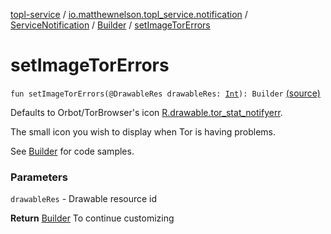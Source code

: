 [topl-service](../../../index.md) / [io.matthewnelson.topl_service.notification](../../index.md) / [ServiceNotification](../index.md) / [Builder](index.md) / [setImageTorErrors](./set-image-tor-errors.md)

# setImageTorErrors

`fun setImageTorErrors(@DrawableRes drawableRes: `[`Int`](https://kotlinlang.org/api/latest/jvm/stdlib/kotlin/-int/index.html)`): Builder` [(source)](https://github.com/05nelsonm/TorOnionProxyLibrary-Android/blob/master/topl-service/src/main/java/io/matthewnelson/topl_service/notification/ServiceNotification.kt#L287)

Defaults to Orbot/TorBrowser's icon [R.drawable.tor_stat_notifyerr](#).

The small icon you wish to display when Tor is having problems.

See [Builder](index.md) for code samples.

### Parameters

`drawableRes` - Drawable resource id

**Return**
[Builder](index.md) To continue customizing

